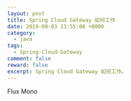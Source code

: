 ```yaml
---
layout: post
title: Spring Cloud Gateway 如何工作
date: 2019-09-03 13:55:08 +0000
category:
  - java
tags: 
  - Spring-Cloud-Gateway
comment: false
reward: false
excerpt: Spring Cloud Gateway 如何工作。
---
```


Flux
Mono

